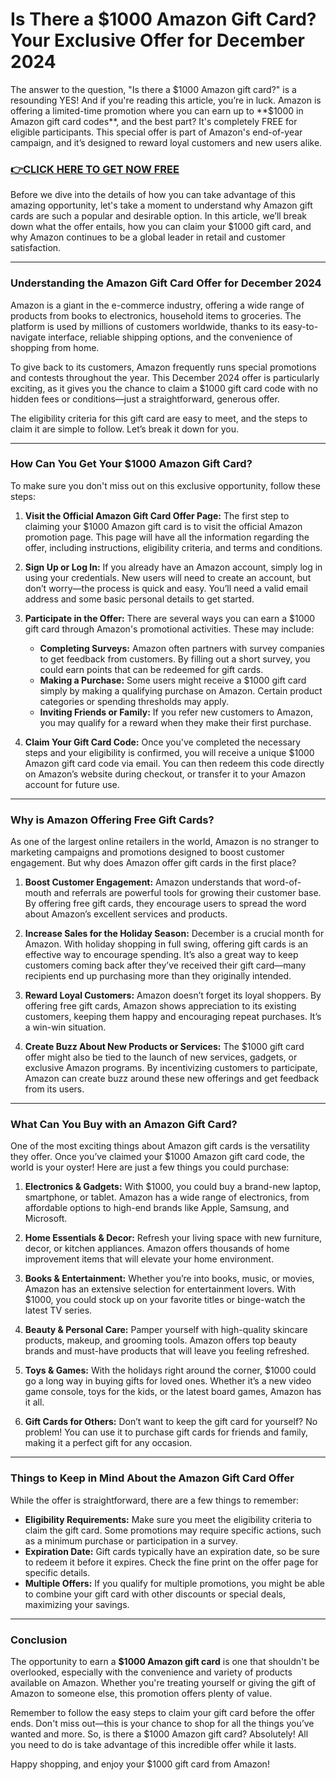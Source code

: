 # Is There a $1000 Amazon Gift Card? Your Exclusive Offer for December 2024

The answer to the question, "Is there a $1000 Amazon gift card?" is a resounding YES! And if you're reading this article, you’re in luck. Amazon is offering a limited-time promotion where you can earn up to **$1000 in Amazon gift card codes**, and the best part? It's completely FREE for eligible participants. This special offer is part of Amazon's end-of-year campaign, and it’s designed to reward loyal customers and new users alike.

### [👉CLICK HERE TO GET NOW FREE](https://freeforyou.xyz/amazon/go/codes/)

Before we dive into the details of how you can take advantage of this amazing opportunity, let's take a moment to understand why Amazon gift cards are such a popular and desirable option. In this article, we’ll break down what the offer entails, how you can claim your $1000 gift card, and why Amazon continues to be a global leader in retail and customer satisfaction.

---

### **Understanding the Amazon Gift Card Offer for December 2024**

Amazon is a giant in the e-commerce industry, offering a wide range of products from books to electronics, household items to groceries. The platform is used by millions of customers worldwide, thanks to its easy-to-navigate interface, reliable shipping options, and the convenience of shopping from home.

To give back to its customers, Amazon frequently runs special promotions and contests throughout the year. This December 2024 offer is particularly exciting, as it gives you the chance to claim a $1000 gift card code with no hidden fees or conditions—just a straightforward, generous offer.

The eligibility criteria for this gift card are easy to meet, and the steps to claim it are simple to follow. Let’s break it down for you.

---

### **How Can You Get Your $1000 Amazon Gift Card?**

To make sure you don't miss out on this exclusive opportunity, follow these steps:

1. **Visit the Official Amazon Gift Card Offer Page:** The first step to claiming your $1000 Amazon gift card is to visit the official Amazon promotion page. This page will have all the information regarding the offer, including instructions, eligibility criteria, and terms and conditions.

2. **Sign Up or Log In:** If you already have an Amazon account, simply log in using your credentials. New users will need to create an account, but don’t worry—the process is quick and easy. You’ll need a valid email address and some basic personal details to get started.

3. **Participate in the Offer:** There are several ways you can earn a $1000 gift card through Amazon's promotional activities. These may include:
    - **Completing Surveys:** Amazon often partners with survey companies to get feedback from customers. By filling out a short survey, you could earn points that can be redeemed for gift cards.
    - **Making a Purchase:** Some users might receive a $1000 gift card simply by making a qualifying purchase on Amazon. Certain product categories or spending thresholds may apply.
    - **Inviting Friends or Family:** If you refer new customers to Amazon, you may qualify for a reward when they make their first purchase.

4. **Claim Your Gift Card Code:** Once you've completed the necessary steps and your eligibility is confirmed, you will receive a unique $1000 Amazon gift card code via email. You can then redeem this code directly on Amazon’s website during checkout, or transfer it to your Amazon account for future use.

---

### **Why is Amazon Offering Free Gift Cards?**

As one of the largest online retailers in the world, Amazon is no stranger to marketing campaigns and promotions designed to boost customer engagement. But why does Amazon offer gift cards in the first place?

1. **Boost Customer Engagement:** Amazon understands that word-of-mouth and referrals are powerful tools for growing their customer base. By offering free gift cards, they encourage users to spread the word about Amazon’s excellent services and products.

2. **Increase Sales for the Holiday Season:** December is a crucial month for Amazon. With holiday shopping in full swing, offering gift cards is an effective way to encourage spending. It’s also a great way to keep customers coming back after they’ve received their gift card—many recipients end up purchasing more than they originally intended.

3. **Reward Loyal Customers:** Amazon doesn’t forget its loyal shoppers. By offering free gift cards, Amazon shows appreciation to its existing customers, keeping them happy and encouraging repeat purchases. It’s a win-win situation.

4. **Create Buzz About New Products or Services:** The $1000 gift card offer might also be tied to the launch of new services, gadgets, or exclusive Amazon programs. By incentivizing customers to participate, Amazon can create buzz around these new offerings and get feedback from its users.

---

### **What Can You Buy with an Amazon Gift Card?**

One of the most exciting things about Amazon gift cards is the versatility they offer. Once you’ve claimed your $1000 Amazon gift card code, the world is your oyster! Here are just a few things you could purchase:

1. **Electronics & Gadgets:** With $1000, you could buy a brand-new laptop, smartphone, or tablet. Amazon has a wide range of electronics, from affordable options to high-end brands like Apple, Samsung, and Microsoft.

2. **Home Essentials & Decor:** Refresh your living space with new furniture, decor, or kitchen appliances. Amazon offers thousands of home improvement items that will elevate your home environment.

3. **Books & Entertainment:** Whether you’re into books, music, or movies, Amazon has an extensive selection for entertainment lovers. With $1000, you could stock up on your favorite titles or binge-watch the latest TV series.

4. **Beauty & Personal Care:** Pamper yourself with high-quality skincare products, makeup, and grooming tools. Amazon offers top beauty brands and must-have products that will leave you feeling refreshed.

5. **Toys & Games:** With the holidays right around the corner, $1000 could go a long way in buying gifts for loved ones. Whether it’s a new video game console, toys for the kids, or the latest board games, Amazon has it all.

6. **Gift Cards for Others:** Don’t want to keep the gift card for yourself? No problem! You can use it to purchase gift cards for friends and family, making it a perfect gift for any occasion.

---

### **Things to Keep in Mind About the Amazon Gift Card Offer**

While the offer is straightforward, there are a few things to remember:

- **Eligibility Requirements:** Make sure you meet the eligibility criteria to claim the gift card. Some promotions may require specific actions, such as a minimum purchase or participation in a survey.
- **Expiration Date:** Gift cards typically have an expiration date, so be sure to redeem it before it expires. Check the fine print on the offer page for specific details.
- **Multiple Offers:** If you qualify for multiple promotions, you might be able to combine your gift card with other discounts or special deals, maximizing your savings.

---

### **Conclusion**

The opportunity to earn a **$1000 Amazon gift card** is one that shouldn't be overlooked, especially with the convenience and variety of products available on Amazon. Whether you're treating yourself or giving the gift of Amazon to someone else, this promotion offers plenty of value. 

Remember to follow the easy steps to claim your gift card before the offer ends. Don't miss out—this is your chance to shop for all the things you’ve wanted and more. So, is there a $1000 Amazon gift card? Absolutely! All you need to do is take advantage of this incredible offer while it lasts.

Happy shopping, and enjoy your $1000 gift card from Amazon!
